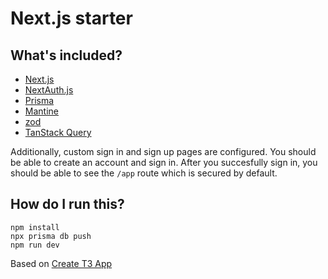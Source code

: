 # Next.js starter

## What's included?

- [Next.js](https://nextjs.org)
- [NextAuth.js](https://next-auth.js.org)
- [Prisma](https://prisma.io)
- [Mantine](https://mantine.dev/)
- [zod](https://zod.dev/)
- [TanStack Query](https://tanstack.com/query/v3/)

Additionally, custom sign in and sign up pages are configured. You should be able to create an account and sign in.
After you succesfully sign in, you should be able to see the `/app` route which is secured by default.

## How do I run this?

```
npm install
npx prisma db push
npm run dev
```

Based on [Create T3 App](https://create.t3.gg/)
